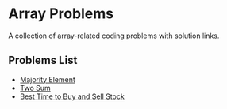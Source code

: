 # Array Problems

A collection of array-related coding problems with solution links.

## Problems List

- [Majority Element](https://leetcode.com/problems/majority-element/)
- [Two Sum](https://leetcode.com/problems/two-sum/)
- [Best Time to Buy and Sell Stock](https://leetcode.com/problems/best-time-to-buy-and-sell-stock/)
